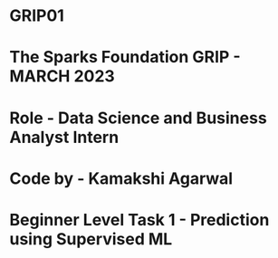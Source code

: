 # GRIP01
# The Sparks Foundation GRIP - MARCH 2023
# Role - Data Science and Business Analyst Intern
# Code by - Kamakshi Agarwal
# Beginner Level Task 1 - Prediction using Supervised ML
